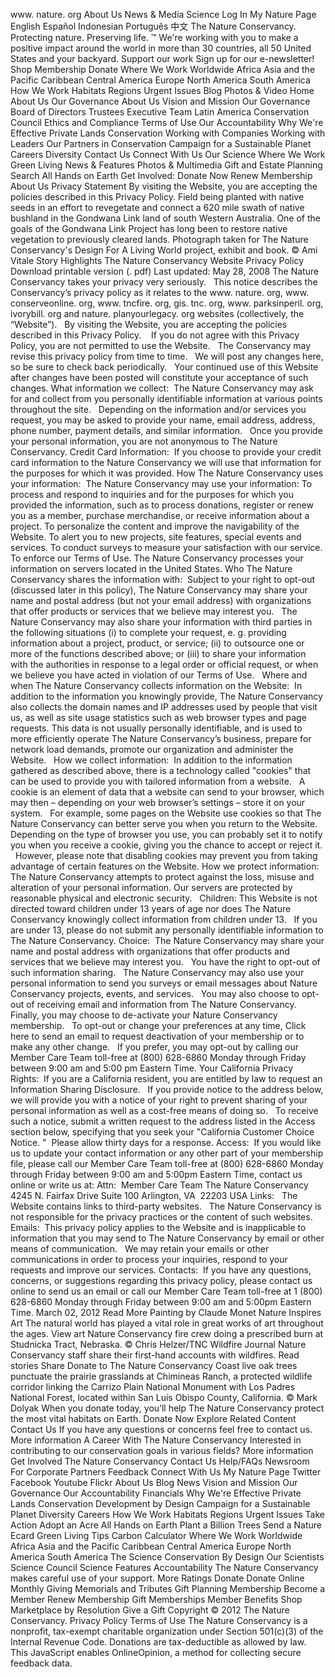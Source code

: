 www. nature. org About Us News & Media Science Log In My Nature Page English Español Indonesian Português 中文 The Nature Conservancy. Protecting nature. Preserving life. ™ We're working with you to make a positive impact around the world in more than 30 countries, all 50 United States and your backyard. Support our work Sign up for our e-newsletter! Shop Membership Donate Where We Work Worldwide Africa Asia and the Pacific Caribbean Central America Europe North America South America How We Work Habitats Regions Urgent Issues Blog Photos & Video Home About Us Our Governance About Us Vision and Mission Our Governance Board of Directors Trustees Executive Team Latin America Conservation Council Ethics and Compliance Terms of Use Our Accountability Why We're Effective Private Lands Conservation Working with Companies Working with Leaders Our Partners in Conservation Campaign for a Sustainable Planet Careers Diversity Contact Us Connect With Us Our Science Where We Work Green Living News & Features Photos & Multimedia Gift and Estate Planning Search All Hands on Earth Get Involved: Donate Now Renew Membership About Us Privacy Statement By visiting the Website, you are accepting the policies described in this Privacy Policy. Field being planted with native seeds in an effort to revegetate and connect a 620 mile swath of native bushland in the Gondwana Link land of south Western Australia. One of the goals of the Gondwana Link Project has long been to restore native vegetation to previously cleared lands. Photograph taken for The Nature Conservancy's Design For A Living World project, exhibit and book. © Ami Vitale Story Highlights The Nature Conservancy Website Privacy Policy Download printable version (. pdf) Last updated: May 28, 2008 The Nature Conservancy takes your privacy very seriously.   This notice describes the Conservancy’s privacy policy as it relates to the www. nature. org, www. conserveonline. org, www. tncfire. org, gis. tnc. org, www. parksinperil. org, ivorybill. org and nature. planyourlegacy. org websites (collectively, the “Website”).   By visiting the Website, you are accepting the policies described in this Privacy Policy.    If you do not agree with this Privacy Policy, you are not permitted to use the Website.   The Conservancy may revise this privacy policy from time to time.   We will post any changes here, so be sure to check back periodically.   Your continued use of this Website after changes have been posted will constitute your acceptance of such changes. What information we collect:  The Nature Conservancy may ask for and collect from you personally identifiable information at various points throughout the site.   Depending on the information and/or services you request, you may be asked to provide your name, email address, address, phone number, payment details, and similar information.   Once you provide your personal information, you are not anonymous to The Nature Conservancy. Credit Card Information:  If you choose to provide your credit card information to the Nature Conservancy we will use that information for the purposes for which it was provided. How The Nature Conservancy uses your information:  The Nature Conservancy may use your information: To process and respond to inquiries and for the purposes for which you provided the information, such as to process donations, register or renew you as a member, purchase merchandise, or receive information about a project. To personalize the content and improve the navigability of the Website. To alert you to new projects, site features, special events and services. To conduct surveys to measure your satisfaction with our service. To enforce our Terms of Use. The Nature Conservancy processes your information on servers located in the United States. Who The Nature Conservancy shares the information with:  Subject to your right to opt-out (discussed later in this policy), The Nature Conservancy may share your name and postal address (but not your email address) with organizations that offer products or services that we believe may interest you.   The Nature Conservancy may also share your information with third parties in the following situations (i) to complete your request, e. g. providing information about a project, product, or service; (ii) to outsource one or more of the functions described above; or (iii) to share your information with the authorities in response to a legal order or official request, or when we believe you have acted in violation of our Terms of Use.   Where and when The Nature Conservancy collects information on the Website:  In addition to the information you knowingly provide, The Nature Conservancy also collects the domain names and IP addresses used by people that visit us, as well as site usage statistics such as web browser types and page requests. This data is not usually personally identifiable, and is used to more efficiently operate The Nature Conservancy’s business, prepare for network load demands, promote our organization and administer the Website.   How we collect information:  In addition to the information gathered as described above, there is a technology called "cookies" that can be used to provide you with tailored information from a website.   A cookie is an element of data that a website can send to your browser, which may then – depending on your web browser’s settings – store it on your system.   For example, some pages on the Website use cookies so that The Nature Conservancy can better serve you when you return to the Website.   Depending on the type of browser you use, you can probably set it to notify you when you receive a cookie, giving you the chance to accept or reject it.   However, please note that disabling cookies may prevent you from taking advantage of certain features on the Website. How we protect information:  The Nature Conservancy attempts to protect against the loss, misuse and alteration of your personal information. Our servers are protected by reasonable physical and electronic security.   Children: This Website is not directed toward children under 13 years of age nor does The Nature Conservancy knowingly collect information from children under 13.   If you are under 13, please do not submit any personally identifiable information to The Nature Conservancy. Choice:  The Nature Conservancy may share your name and postal address with organizations that offer products and services that we believe may interest you.   You have the right to opt-out of such information sharing.   The Nature Conservancy may also use your personal information to send you surveys or email messages about Nature Conservancy projects, events, and services.   You may also choose to opt-out of receiving email and information from The Nature Conservancy. Finally, you may choose to de-activate your Nature Conservancy membership.   To opt-out or change your preferences at any time, Click here to send an email to request deactivation of your membership or to make any other change.   If you prefer, you may opt-out by calling our Member Care Team toll-free at (800) 628-6860 Monday through Friday between 9:00 am and 5:00 pm Eastern Time. Your California Privacy Rights:  If you are a California resident, you are entitled by law to request an Information Sharing Disclosure.   If you provide notice to the address below, we will provide you with a notice of your right to prevent sharing of your personal information as well as a cost-free means of doing so.   To receive such a notice, submit a written request to the address listed in the Access section below, specifying that you seek your "California Customer Choice Notice. "  Please allow thirty days for a response. Access:  If you would like us to update your contact information or any other part of your membership file, please call our Member Care Team toll-free at (800) 628-6860 Monday through Friday between 9:00 am and 5:00pm Eastern Time, contact us online or write us at: Attn:  Member Care Team The Nature Conservancy 4245 N. Fairfax Drive Suite 100 Arlington, VA  22203 USA Links:   The Website contains links to third-party websites.   The Nature Conservancy is not responsible for the privacy practices or the content of such websites.   Emails:  This privacy policy applies to the Website and is inapplicable to information that you may send to The Nature Conservancy by email or other means of communication.   We may retain your emails or other communications in order to process your inquiries, respond to your requests and improve our services. Contacts:  If you have any questions, concerns, or suggestions regarding this privacy policy, please contact us online to send us an email or call our Member Care Team toll-free at 1 (800) 628-6860 Monday through Friday between 9:00 am and 5:00pm Eastern Time. March 02, 2012 Read More Painting by Claude Monet Nature Inspires Art The natural world has played a vital role in great works of art throughout the ages. View art Nature Conservancy fire crew doing a prescribed burn at Studnicka Tract, Nebraska. © Chris Helzer/TNC Wildfire Journal Nature Conservancy staff share their first-hand accounts with wildfires. Read stories Share Donate to The Nature Conservancy Coast live oak trees punctuate the prairie grasslands at Chimineas Ranch, a protected wildlife corridor linking the Carrizo Plain National Monument with Los Padres National Forest, located within San Luis Obispo County, California. © Mark Dolyak When you donate today, you’ll help The Nature Conservancy protect the most vital habitats on Earth. Donate Now Explore Related Content Contact Us If you have any questions or concerns feel free to contact us. More information A Career With The Nature Conservancy Interested in contributing to our conservation goals in various fields? More information Get Involved The Nature Conservancy Contact Us Help/FAQs Newsroom For Corporate Partners Feedback Connect With Us My Nature Page Twitter Facebook Youtube Flickr About Us Blog News Vision and Mission Our Governance Our Accountability Financials Why We're Effective Private Lands Conservation Development by Design Campaign for a Sustainable Planet Diversity Careers How We Work Habitats Regions Urgent Issues Take Action Adopt an Acre All Hands on Earth Plant a Billion Trees Send a Nature Ecard Green Living Tips Carbon Calculator Where We Work Worldwide Africa Asia and the Pacific Caribbean Central America Europe North America South America The Science Conservation By Design Our Scientists Science Council Science Features Accountability The Nature Conservancy makes careful use of your support. More Ratings Donate Donate Online Monthly Giving Memorials and Tributes Gift Planning Membership Become a Member Renew Membership Gift Memberships Member Benefits Shop Marketplace by Resolution Give a Gift Copyright © 2012 The Nature Conservancy. Privacy Policy Terms of Use The Nature Conservancy is a nonprofit, tax-exempt charitable organization under Section 501(c)(3) of the Internal Revenue Code. Donations are tax-deductible as allowed by law. This JavaScript enables OnlineOpinion, a method for collecting secure feedback data.